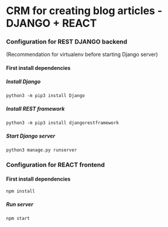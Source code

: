 # CRM for creating blog articles - DJANGO + REACT

### Configuration for REST DJANGO backend

(Recommendation for virtualenv before starting Django server)

#### First install dependencies

##### Install Django

```
python3 -m pip3 install Django
```

##### Install REST framework

```
python3 -m pip3 install djangorestframework
```

##### Start Django server

```
python3 manage.py runserver
```

### Configuration for REACT frontend

#### First install dependencies

```
npm install
```

##### Run server

```
npm start
```

